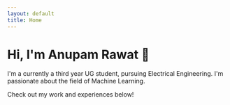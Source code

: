```yaml
---
layout: default
title: Home
---
```


# Hi, I'm Anupam Rawat 👋

I'm a currently a third year UG student, pursuing Electrical Engineering. I'm passionate about the field of Machine Learning.

Check out my work and experiences below!
